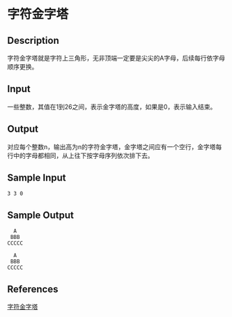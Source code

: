# 字符金字塔

## Description

字符金字塔就是字符上三角形，无非顶端一定要是尖尖的A字母，后续每行依字母顺序更换。

## Input

一些整数，其值在1到26之间，表示金字塔的高度，如果是0，表示输入结束。

## Output

对应每个整数n，输出高为n的字符金字塔，金字塔之间应有一个空行，金字塔每行中的字母都相同，从上往下按字母序列依次排下去。

## Sample Input

```
3 3 0
```

## Sample Output

```
  A
 BBB
CCCCC

  A
 BBB
CCCCC
```

## References

[字符金字塔](http://cpp.zjut.edu.cn/ShowProblem.aspx?ShowID=1480)

